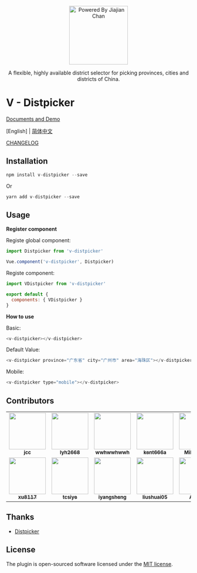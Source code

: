<p align="center">
<img src="https://pigjian.com/images/v-distpicker.png" alt="Powered By Jiajian Chan" width="160">
</p>

<p align="center">A flexible, highly available district selector for picking provinces, cities and districts of China.</p>

# V - Distpicker

 [Documents and  Demo ](https://jcc.github.io/v-distpicker/)

 [English] | [简体中文](./README.zh_CN.md)

 [CHANGELOG](./CHANGELOG.zh-CN.md)

## Installation

```javascript
npm install v-distpicker --save
```

Or

```javascript
yarn add v-distpicker --save
```

## Usage

**Register component**

Registe global component:

```javascript
import Distpicker from 'v-distpicker'

Vue.component('v-distpicker', Distpicker)
```

Registe component:

```javascript
import VDistpicker from 'v-distpicker'

export default {
  components: { VDistpicker }
}
```

**How to use**

Basic:

```javascript
<v-distpicker></v-distpicker>
```

Default Value:

```javascript
<v-distpicker province="广东省" city="广州市" area="海珠区"></v-distpicker>
```

Mobile:

```javascript
<v-distpicker type="mobile"></v-distpicker>
```

## Contributors


<table>
  <tr>
    <td align="center"><a href="https://github.com/jcc"><img src="https://avatars.githubusercontent.com/u//12684082?v=4?s=100" width="100px;" alt=""/><br /><sub><b>jcc</b></sub></a><br /></td>
    <td align="center"><a href="https://github.com/lyh2668"><img src="https://avatars.githubusercontent.com/u/8433634?v=4?s=100" width="100px;" alt=""/><br /><sub><b>lyh2668</b></sub></a><br /></td>
    <td align="center"><a href="https://github.com/wwhwwhwwh"><img src="https://avatars.githubusercontent.com/u/17873876?v=4?s=100" width="100px;" alt=""/><br /><sub><b>wwhwwhwwh</b></sub></a><br /></td>
    <td align="center"><a href="https://github.com/kent666a"><img src="https://avatars.githubusercontent.com/u/8786136?v=4?s=100" width="100px;" alt=""/><br /><sub><b>kent666a</b></sub></a><br /></td>
    <td align="center"><a href="https://github.com/Milogenius"><img src="https://avatars.githubusercontent.com/u/28343096?v=4?s=100" width="100px;" alt=""/><br /><sub><b>Milogenius</b></sub></a><br /></td>
  </tr>
    <tr>
    <td align="center"><a href="https://github.com/xu8117"><img src="https://avatars.githubusercontent.com/u//39123862?v=4?s=100" width="100px;" alt=""/><br /><sub><b>xu8117</b></sub></a><br /></td>
    <td align="center"><a href="https://github.com/tcsiye"><img src="https://avatars.githubusercontent.com/u/26521834?v=4?s=100" width="100px;" alt=""/><br /><sub><b>tcsiye</b></sub></a><br /></td>
    <td align="center"><a href="https://github.com/iyangsheng"><img src="https://avatars.githubusercontent.com/u/39045336?v=4?s=100" width="100px;" alt=""/><br /><sub><b>iyangsheng</b></sub></a><br /></td>
    <td align="center"><a href="https://github.com/liushuai05"><img src="https://avatars.githubusercontent.com/u/26994692?v=4?s=100" width="100px;" alt=""/><br /><sub><b>liushuai05</b></sub></a><br /></td>
    <td align="center"><a href="https://github.com/Aufree"><img src="https://avatars.githubusercontent.com/u/5310542?v=4?s=100" width="100px;" alt=""/><br /><sub><b>Aufree</b></sub></a><br /></td>
  </tr>
</table>



## Thanks

- [Distpicker](https://github.com/fengyuanchen/distpicker)

## License

The plugin is open-sourced software licensed under the [MIT license](http://opensource.org/licenses/MIT).
